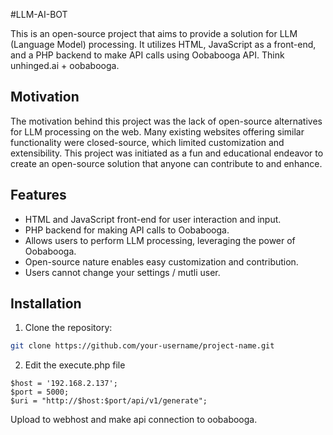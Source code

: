 #LLM-AI-BOT

This is an open-source project that aims to provide a solution for LLM (Language Model) processing. It utilizes HTML, JavaScript as a front-end, and a PHP backend to make API calls using Oobabooga API. Think unhinged.ai + oobabooga.

## Motivation

The motivation behind this project was the lack of open-source alternatives for LLM processing on the web. Many existing websites offering similar functionality were closed-source, which limited customization and extensibility. This project was initiated as a fun and educational endeavor to create an open-source solution that anyone can contribute to and enhance.

## Features

- HTML and JavaScript front-end for user interaction and input.
- PHP backend for making API calls to Oobabooga.
- Allows users to perform LLM processing, leveraging the power of Oobabooga.
- Open-source nature enables easy customization and contribution.
- Users cannot change your settings / mutli user.

## Installation

1. Clone the repository:

```bash
git clone https://github.com/your-username/project-name.git
```
2. Edit the execute.php file 
```
$host = '192.168.2.137';
$port = 5000;
$uri = "http://$host:$port/api/v1/generate";
```
Upload to webhost and make api connection to oobabooga.
